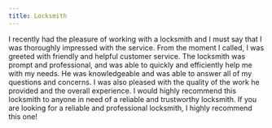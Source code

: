 ```yaml
---
title: Locksmith
---
```


I recently had the pleasure of working with a locksmith and I must say that I was thoroughly impressed with the service. From the moment I called, I was greeted with friendly and helpful customer service. The locksmith was prompt and professional, and was able to quickly and efficiently help me with my needs. He was knowledgeable and was able to answer all of my questions and concerns. I was also pleased with the quality of the work he provided and the overall experience. I would highly recommend this locksmith to anyone in need of a reliable and trustworthy locksmith. If you are looking for a reliable and professional locksmith, I highly recommend this one!